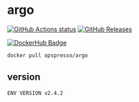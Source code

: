 # argo

[![GitHub Actions status](https://github.com/opspresso/argo/workflows/Build-Push/badge.svg)](https://github.com/opspresso/argo/actions)
[![GitHub Releases](https://img.shields.io/github/release/opspresso/argo.svg)](https://github.com/opspresso/argo/releases)

[![DockerHub Badge](http://dockeri.co/image/opspresso/argo)](https://hub.docker.com/r/opspresso/argo/)

```bash
docker pull opspresso/argo
```

## version

```
ENV VERSION v2.4.2
```

